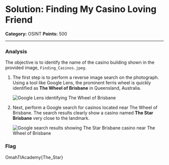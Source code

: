 # Solution: Finding My Casino Loving Friend

**Category:** OSINT
**Points:** 500

---

### Analysis

The objective is to identify the name of the casino building shown in the provided image, `Finding_Casinos.jpeg`.

1.  The first step is to perform a reverse image search on the photograph. Using a tool like Google Lens, the prominent ferris wheel is quickly identified as **The Wheel of Brisbane** in Queensland, Australia.

    ![Google Lens identifying The Wheel of Brisbane](images/solution_casino_1.png)

2.  Next, perform a Google search for casinos located near The Wheel of Brisbane. The search results clearly show a casino named **The Star Brisbane** very close to the landmark.

    ![Google search results showing The Star Brisbane casino near The Wheel of Brisbane](images/solution_casino_2.png)

### Flag
OmahTIAcademy{The_Star}
